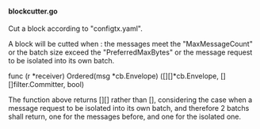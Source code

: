 #### blockcutter.go

Cut a block according to "configtx.yaml".

A block will be cutted  when :
the messages meet the "MaxMessageCount" 
or the batch size exceed the "PreferredMaxBytes"
or the message request to be isolated into its own batch.

func (r *receiver) Ordered(msg *cb.Envelope) ([][]*cb.Envelope, [][]filter.Committer, bool)

The  function above returns [][] rather than [], considering the case when a message request to be isolated into its own batch,
and therefore 2 batchs shall return, one for the messages before, and one for the isolated one.